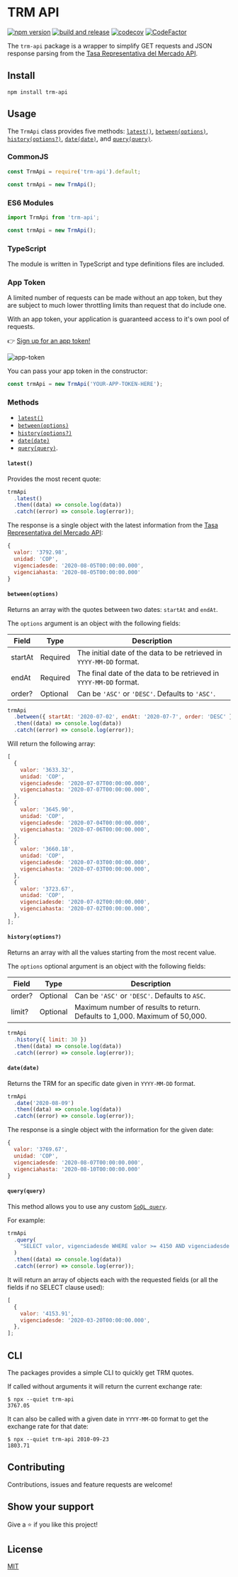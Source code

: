 # TRM API

[![npm version](https://badge.fury.io/js/trm-api.svg)](https://badge.fury.io/js/trm-api)
[![build and release](https://github.com/MauricioRobayo/trm-api/workflows/build%20and%20release/badge.svg)](https://github.com/MauricioRobayo/trm-api/actions?query=workflow%3A%22Build+and+Release%22)
[![codecov](https://codecov.io/gh/MauricioRobayo/trm-api/branch/master/graph/badge.svg)](https://codecov.io/gh/MauricioRobayo/trm-api)
[![CodeFactor](https://www.codefactor.io/repository/github/mauriciorobayo/trm-api/badge)](https://www.codefactor.io/repository/github/mauriciorobayo/trm-api)

The `trm-api` package is a wrapper to simplify GET requests and JSON response parsing from the [Tasa Representativa del Mercado API](https://dev.socrata.com/foundry/www.datos.gov.co/32sa-8pi3).

## Install

```
npm install trm-api
```

## Usage

The `TrmApi` class provides five methods: [`latest()`](#latest), [`between(options)`](#betweenoptions), [`history(options?)`](#historyoptions), [`date(date)`](#datedate), and [`query(query)`](#queryquery).

### CommonJS

```js
const TrmApi = require('trm-api').default;

const trmApi = new TrmApi();
```

### ES6 Modules

```js
import TrmApi from 'trm-api';

const trmApi = new TrmApi();
```

### TypeScript

The module is written in TypeScript and type definitions files are included.

### App Token

A limited number of requests can be made without an app token, but they are subject to much lower throttling limits than request that do include one.

With an app token, your application is guaranteed access to it's own pool of requests.

👉 [Sign up for an app token!](https://www.datos.gov.co/profile/edit/developer_settings)

![app-token](https://user-images.githubusercontent.com/2121481/90161654-11e0e280-dd59-11ea-9678-4d0a9f995b3c.png)

You can pass your app token in the constructor:

```js
const trmApi = new TrmApi('YOUR-APP-TOKEN-HERE');
```

### Methods

- [`latest()`](#latest)
- [`between(options)`](#betweenoptions)
- [`history(options?)`](#historyoptions)
- [`date(date)`](#datedate)
- [`query(query)`](#queryquery).

#### `latest()`

Provides the most recent quote:

```js
trmApi
  .latest()
  .then((data) => console.log(data))
  .catch((error) => console.log(error));
```

The response is a single object with the latest information from the [Tasa Representativa del Mercado API](https://dev.socrata.com/foundry/www.datos.gov.co/32sa-8pi3):

```js
{
  valor: '3792.98',
  unidad: 'COP',
  vigenciadesde: '2020-08-05T00:00:00.000',
  vigenciahasta: '2020-08-05T00:00:00.000'
}
```

#### `between(options)`

Returns an array with the quotes between two dates: `startAt` and `endAt`.

The `options` argument is an object with the following fields:

| Field   | Type     | Description                                                          |
| ------- | -------- | -------------------------------------------------------------------- |
| startAt | Required | The initial date of the data to be retrieved in `YYYY-MM-DD` format. |
| endAt   | Required | The final date of the data to be retrieved in `YYYY-MM-DD` format.   |
| order?  | Optional | Can be `'ASC'` or `'DESC'`. Defaults to `'ASC'`.                     |

```js
trmApi
  .between({ startAt: '2020-07-02', endAt: '2020-07-7', order: 'DESC' })
  .then((data) => console.log(data))
  .catch((error) => console.log(error));
```

Will return the following array:

```js
[
  {
    valor: '3633.32',
    unidad: 'COP',
    vigenciadesde: '2020-07-07T00:00:00.000',
    vigenciahasta: '2020-07-07T00:00:00.000',
  },
  {
    valor: '3645.90',
    unidad: 'COP',
    vigenciadesde: '2020-07-04T00:00:00.000',
    vigenciahasta: '2020-07-06T00:00:00.000',
  },
  {
    valor: '3660.18',
    unidad: 'COP',
    vigenciadesde: '2020-07-03T00:00:00.000',
    vigenciahasta: '2020-07-03T00:00:00.000',
  },
  {
    valor: '3723.67',
    unidad: 'COP',
    vigenciadesde: '2020-07-02T00:00:00.000',
    vigenciahasta: '2020-07-02T00:00:00.000',
  },
];
```

#### `history(options?)`

Returns an array with all the values starting from the most recent value.

The `options` optional argument is an object with the following fields:

| Field  | Type     | Description                                                                |
| ------ | -------- | -------------------------------------------------------------------------- |
| order? | Optional | Can be `'ASC'` or `'DESC'`. Defaults to `ASC`.                             |
| limit? | Optional | Maximum number of results to return. Defaults to 1,000. Maximum of 50,000. |

```js
trmApi
  .history({ limit: 30 })
  .then((data) => console.log(data))
  .catch((error) => console.log(error));
```

#### `date(date)`

Returns the TRM for an specific date given in `YYYY-MM-DD` format.

```js
trmApi
  .date('2020-08-09')
  .then((data) => console.log(data))
  .catch((error) => console.log(error));
```

The response is a single object with the information for the given date:

```js
{
  valor: '3769.67',
  unidad: 'COP',
  vigenciadesde: '2020-08-07T00:00:00.000',
  vigenciahasta: '2020-08-10T00:00:00.000'
}
```

#### `query(query)`

This method allows you to use any custom [`SoQL query`](https://dev.socrata.com/docs/queries/).

For example:

```js
trmApi
  .query(
    "SELECT valor, vigenciadesde WHERE valor >= 4150 AND vigenciadesde < '2020-08-01'"
  )
  .then((data) => console.log(data))
  .catch((error) => console.log(error));
```

It will return an array of objects each with the requested fields (or all the fields if no SELECT clause used):

```js
[
  {
    valor: '4153.91',
    vigenciadesde: '2020-03-20T00:00:00.000',
  },
];
```

## CLI

The packages provides a simple CLI to quickly get TRM quotes.

If called without arguments it will return the current exchange rate:

```
$ npx --quiet trm-api
3767.05
```

It can also be called with a given date in `YYYY-MM-DD` format to get the exchange rate for that date:

```
$ npx --quiet trm-api 2010-09-23
1803.71
```

## Contributing

Contributions, issues and feature requests are welcome!

## Show your support

Give a ⭐️ if you like this project!

## License

[MIT](LICENSE)
